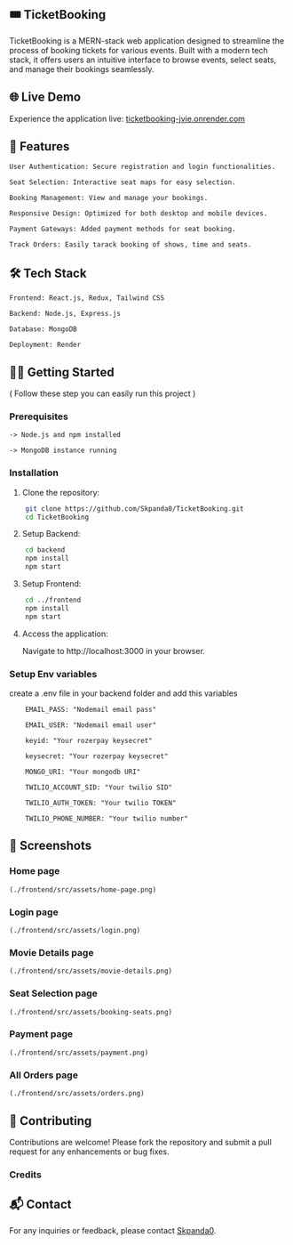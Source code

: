 ## 🎟️ TicketBooking

TicketBooking is a MERN-stack web application designed to streamline the process of booking tickets for various events. Built with a modern tech stack, it offers users an intuitive interface to browse events, select seats, and manage their bookings seamlessly.

## 🌐 Live Demo

Experience the application live: [ticketbooking-jvie.onrender.com](https://ticketbooking-jvie.onrender.com)

## 🚀 Features

    User Authentication: Secure registration and login functionalities.

    Seat Selection: Interactive seat maps for easy selection.

    Booking Management: View and manage your bookings.

    Responsive Design: Optimized for both desktop and mobile devices.

    Payment Gateways: Added payment methods for seat booking.

    Track Orders: Easily tarack booking of shows, time and seats.

 ## 🛠️ Tech Stack

    Frontend: React.js, Redux, Tailwind CSS

    Backend: Node.js, Express.js

    Database: MongoDB

    Deployment: Render

## 🧑‍💻 Getting Started 
( Follow these step you can easily run this project )
    
### Prerequisites

    -> Node.js and npm installed

    -> MongoDB instance running

### Installation

1. Clone the repository:
```bash
    git clone https://github.com/Skpanda0/TicketBooking.git
    cd TicketBooking
```
2. Setup Backend:
```bash
    cd backend
    npm install
    npm start
```
3. Setup Frontend:
```bash
    cd ../frontend
    npm install
    npm start
```
4. Access the application:

    Navigate to http://localhost:3000 in your browser.

### Setup Env variables
create a .env file in your backend folder and add this variables

```    
    EMAIL_PASS: "Nodemail email pass"

    EMAIL_USER: "Nodemail email user"
    
    keyid: "Your rozerpay keysecret"
    
    keysecret: "Your rozerpay keysecret"
    
    MONGO_URI: "Your mongodb URI"

    TWILIO_ACCOUNT_SID: "Your twilio SID"

    TWILIO_AUTH_TOKEN: "Your twilio TOKEN"

    TWILIO_PHONE_NUMBER: "Your twilio number"
```

## 📸 Screenshots
### Home page 
    (./frontend/src/assets/home-page.png)

### Login page
    (./frontend/src/assets/login.png)

### Movie Details page
    (./frontend/src/assets/movie-details.png)

### Seat Selection page
    (./frontend/src/assets/booking-seats.png)

### Payment page
    (./frontend/src/assets/payment.png)

### All Orders page
    (./frontend/src/assets/orders.png)


## 🤝 Contributing

Contributions are welcome! Please fork the repository and submit a pull request for any enhancements or bug fixes.

### Credits 

## 📬 Contact

For any inquiries or feedback, please contact [Skpanda0](https://github.com/Skpanda0).